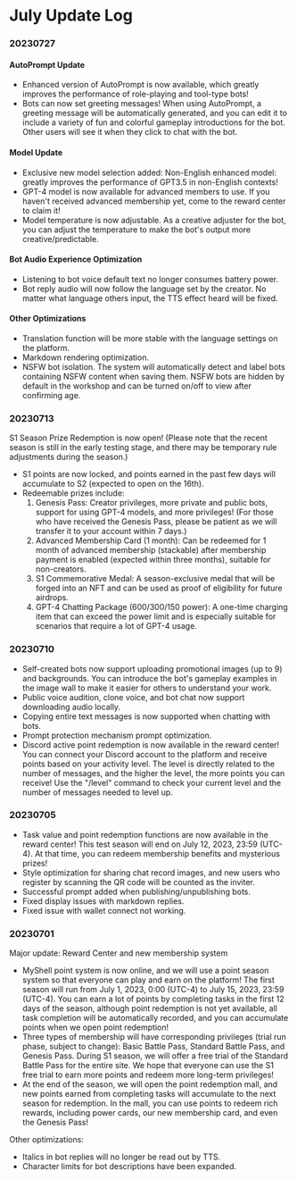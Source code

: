# July Update Log

### 20230727

#### AutoPrompt Update

* Enhanced version of AutoPrompt is now available, which greatly improves the performance of role-playing and tool-type bots! 
* Bots can now set greeting messages! When using AutoPrompt, a greeting message will be automatically generated, and you can edit it to include a variety of fun and colorful gameplay introductions for the bot. Other users will see it when they click to chat with the bot.

#### Model Update

* Exclusive new model selection added: Non-English enhanced model: greatly improves the performance of GPT3.5 in non-English contexts! 
* GPT-4 model is now available for advanced members to use. If you haven't received advanced membership yet, come to the reward center to claim it! 
* Model temperature is now adjustable. As a creative adjuster for the bot, you can adjust the temperature to make the bot's output more creative/predictable.

#### Bot Audio Experience Optimization

* Listening to bot voice default text no longer consumes battery power. 
* Bot reply audio will now follow the language set by the creator. No matter what language others input, the TTS effect heard will be fixed.

#### Other Optimizations

* Translation function will be more stable with the language settings on the platform. 
* Markdown rendering optimization. 
* NSFW bot isolation. The system will automatically detect and label bots containing NSFW content when saving them. NSFW bots are hidden by default in the workshop and can be turned on/off to view after confirming age.

### 20230713

S1 Season Prize Redemption is now open! (Please note that the recent season is still in the early testing stage, and there may be temporary rule adjustments during the season.)

* S1 points are now locked, and points earned in the past few days will accumulate to S2 (expected to open on the 16th). 
* Redeemable prizes include: 
  1. Genesis Pass: Creator privileges, more private and public bots, support for using GPT-4 models, and more privileges! (For those who have received the Genesis Pass, please be patient as we will transfer it to your account within 7 days.) 
  2. Advanced Membership Card (1 month): Can be redeemed for 1 month of advanced membership (stackable) after membership payment is enabled (expected within three months), suitable for non-creators. 
  3. S1 Commemorative Medal: A season-exclusive medal that will be forged into an NFT and can be used as proof of eligibility for future airdrops. 
  4. GPT-4 Chatting Package (600/300/150 power): A one-time charging item that can exceed the power limit and is especially suitable for scenarios that require a lot of GPT-4 usage.

### 20230710

* Self-created bots now support uploading promotional images (up to 9) and backgrounds. You can introduce the bot's gameplay examples in the image wall to make it easier for others to understand your work. 
* Public voice audition, clone voice, and bot chat now support downloading audio locally. 
* Copying entire text messages is now supported when chatting with bots. 
* Prompt protection mechanism prompt optimization. 
* Discord active point redemption is now available in the reward center! You can connect your Discord account to the platform and receive points based on your activity level. The level is directly related to the number of messages, and the higher the level, the more points you can receive! Use the "/level" command to check your current level and the number of messages needed to level up.

### 20230705

* Task value and point redemption functions are now available in the reward center! This test season will end on July 12, 2023, 23:59 (UTC-4). At that time, you can redeem membership benefits and mysterious prizes! 
* Style optimization for sharing chat record images, and new users who register by scanning the QR code will be counted as the inviter. 
* Successful prompt added when publishing/unpublishing bots. 
* Fixed display issues with markdown replies. 
* Fixed issue with wallet connect not working.

### 20230701

Major update: Reward Center and new membership system

* MyShell point system is now online, and we will use a point season system so that everyone can play and earn on the platform! The first season will run from July 1, 2023, 0:00 (UTC-4) to July 15, 2023, 23:59 (UTC-4). You can earn a lot of points by completing tasks in the first 12 days of the season, although point redemption is not yet available, all task completion will be automatically recorded, and you can accumulate points when we open point redemption! 
* Three types of membership will have corresponding privileges (trial run phase, subject to change): Basic Battle Pass, Standard Battle Pass, and Genesis Pass. During S1 season, we will offer a free trial of the Standard Battle Pass for the entire site. We hope that everyone can use the S1 free trial to earn more points and redeem more long-term privileges! 
* At the end of the season, we will open the point redemption mall, and new points earned from completing tasks will accumulate to the next season for redemption. In the mall, you can use points to redeem rich rewards, including power cards, our new membership card, and even the Genesis Pass!

Other optimizations:

* Italics in bot replies will no longer be read out by TTS. 
* Character limits for bot descriptions have been expanded.